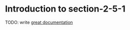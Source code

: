 # Introduction to section-2-5-1

TODO: write [great documentation](http://jacobian.org/writing/great-documentation/what-to-write/)
